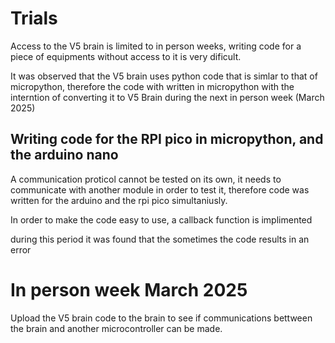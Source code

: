 # Trials

Access to the V5 brain is limited to in person weeks, writing code for a piece of equipments without access to it is very dificult.

It was observed that the V5 brain uses python code that is simlar to that of micropython, therefore the code with written in micropython with the interntion of converting it to V5 Brain during the next in person week (March 2025)

## Writing code for the RPI pico in micropython, and the arduino nano

A communication proticol cannot be tested on its own, it needs to communicate with another module in order to test it, therefore code was written for the arduino and the rpi pico simultaniusly.

In order to make the code easy to use, a callback function is implimented

during this period it was found that the sometimes the code results in an error


# In person week March 2025

Upload the V5 brain code to the brain to see if communications bettween the brain and another microcontroller can be made.